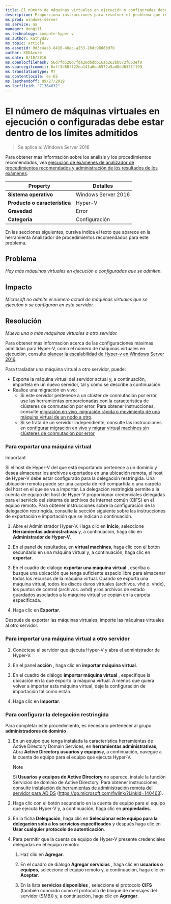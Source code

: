 ```yaml
---
title: El número de máquinas virtuales en ejecución o configuradas debe estar dentro de los límites admitidos
description: Proporciona instrucciones para resolver el problema que informa esta regla de Analizador de procedimientos recomendados.
ms.prod: windows-server
ms.service: na
manager: dongill
ms.technology: compute-hyper-v
ms.author: kathydav
ms.topic: article
ms.assetid: 9d3c4aa3-8416-46ec-a253-26dc98088d7b
author: KBDAzure
ms.date: 8/16/2016
ms.openlocfilehash: 56d7fd528d7fda20dbdbb16a6262bb072f053ef0
ms.sourcegitcommit: 6aff3d88ff22ea141a6ea6572a5ad8dd6321f199
ms.translationtype: MT
ms.contentlocale: es-ES
ms.lasthandoff: 09/27/2019
ms.locfileid: "71364632"
---
```

# <a name="the-number-of-running-or-configured-virtual-machines-must-be-within-supported-limits"></a>El número de máquinas virtuales en ejecución o configuradas debe estar dentro de los límites admitidos

>Se aplica a: Windows Server 2016

Para obtener más información sobre los análisis y los procedimientos recomendados, vea [ejecución de exámenes de analizador de procedimientos recomendados y administración de los resultados de los exámenes](https://go.microsoft.com/fwlink/p/?LinkID=223177).  
  
|Property|Detalles|  
|-|-|  
|**Sistema operativo**|Windows Server 2016|  
|**Producto o característica**|Hyper-V|  
|**Gravedad**|Error  
|**Categoría**|Configuración|  
  
En las secciones siguientes, cursiva indica el texto que aparece en la herramienta Analizador de procedimientos recomendados para este problema.  
  
## <a name="issue"></a>Problema  
*Hay más máquinas virtuales en ejecución o configuradas que se admiten.*  
  
## <a name="impact"></a>Impacto  
*Microsoft no admite el número actual de máquinas virtuales que se ejecutan o se configuran en este servidor.*  
  
## <a name="resolution"></a>Resolución  
*Mueva una o más máquinas virtuales a otro servidor.*  
  
Para obtener más información acerca de las configuraciones máximas admitidas para Hyper-V, como el número de máquinas virtuales en ejecución, consulte [planear la escalabilidad de Hyper-v en Windows Server 2016](../plan/Plan-for-Hyper-V-scalability-in-Windows-Server-2016.md).  
  
Para trasladar una máquina virtual a otro servidor, puede:  
  
- Exporte la máquina virtual del servidor actual y, a continuación, impórtela en un nuevo servidor, tal y como se describe a continuación.   
- Realice una migración en vivo:   
    - Si este servidor pertenece a un clúster de conmutación por error, use las herramientas proporcionadas con la característica de clústeres de conmutación por error. Para obtener instrucciones, consulte [migración en vivo, migración rápida o movimiento de una máquina virtual de un nodo a otro](https://go.microsoft.com/fwlink/?LinkID=181519).  
    - Si se trata de un servidor independiente, consulte las instrucciones en [configurar migración en vivo y migrar virtual machines sin clústeres de conmutación por error](https://technet.microsoft.com//library/jj134199(v=ws.11).aspx)  
  
### <a name="to-export-a-virtual-machine"></a>Para exportar una máquina virtual  
  
   > [!IMPORTANT]  
   > Si el host de Hyper-V del que está exportando pertenece a un dominio y desea almacenar los archivos exportados en una ubicación remota, el host de Hyper-V debe estar configurado para la delegación restringida. Una ubicación remota puede ser una carpeta de red compartida o una carpeta del host en el que se va a importar. La delegación restringida permite a la cuenta de equipo del host de Hyper-V proporcionar credenciales delegadas para el servicio del sistema de archivos de Internet común (CIFS) en el equipo remoto. Para obtener instrucciones sobre la configuración de la delegación restringida, consulte la sección siguiente sobre las instrucciones de exportación e importación que se indican a continuación.  
  
1.  Abre el Administrador Hyper-V. Haga clic en **Inicio**, seleccione **Herramientas administrativas** y, a continuación, haga clic en **Administrador de Hyper-V**.  
  
2.  En el panel de resultados, en **virtual machines**, haga clic con el botón secundario en una máquina virtual y, a continuación, haga clic en **exportar**.  
  
3.  En el cuadro de diálogo **exportar una máquina virtual** , escriba o busque una ubicación que tenga suficiente espacio libre para almacenar todos los recursos de la máquina virtual. Cuando se exporta una máquina virtual, todos los discos duros virtuales (archivos. vhd o. vhdx), los puntos de control (archivos. avhd) y los archivos de estado guardados asociados a la máquina virtual se copian en la carpeta especificada.  
  
4.  Haga clic en **Exportar**.  
  
Después de exportar las máquinas virtuales, importe las máquinas virtuales al otro servidor.  
  
### <a name="to-import-a-virtual-machine-to-another-server"></a>Para importar una máquina virtual a otro servidor  
  
1.  Conéctese al servidor que ejecuta Hyper-V y abra el administrador de Hyper-V.  
  
2.  En el panel **acción** , haga clic en **importar máquina virtual**.  
  
3.  En el cuadro de diálogo **importar máquina virtual** , especifique la ubicación en la que exportó la máquina virtual. A menos que quiera volver a importar esta máquina virtual, deje la configuración de importación tal como están.  
  
4.  Haga clic en **Importar**.  
  
### <a name="to-configure-constrained-delegation"></a>Para configurar la delegación restringida  
  
Para completar este procedimiento, es necesario pertenecer al grupo **administradores de dominio** .  
  
1.  En un equipo que tenga instalada la característica herramientas de Active Directory Domain Services, en **herramientas administrativas**, Abra **Active Directory usuarios y equipos**y, a continuación, navegue a la cuenta de equipo para el equipo que ejecuta Hyper-V.  
  
    > [!NOTE]  
    > Si **Usuarios y equipos de Active Directory** no aparece, instale la función Servicios de dominio de Active Directory. Para obtener instrucciones, consulte [instalación de herramientas de administración remota del servidor para AD DS](https://go.microsoft.com/fwlink/?LinkId=140463) (https://go.microsoft.com/fwlink/?LinkId=140463).  
  
2.  Haga clic con el botón secundario en la cuenta de equipo para el equipo que ejecuta Hyper-V y, a continuación, haga clic en **propiedades**.  
  
3.  En la ficha **Delegación**, haga clic en **Seleccionar este equipo para la delegación sólo a los servicios especificados** y después haga clic en **Usar cualquier protocolo de autenticación**.  
  
4.  Para permitir que la cuenta de equipo de Hyper-V presente credenciales delegadas en el equipo remoto:  
  
    1.  Haz clic en **Agregar**.  
  
    2.  En el cuadro de diálogo **Agregar servicios** , haga clic en **usuarios o equipos**, seleccione el equipo remoto y, a continuación, haga clic en **Aceptar**.  
  
    3.  En la lista **servicios disponibles** , seleccione el protocolo **CIFS** (también conocido como el protocolo de bloque de mensajes del servidor (SMB)) y, a continuación, haga clic en **Agregar**.  
  
  
  


